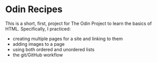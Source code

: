 # Odin Recipes

This is a short, first, project for The Odin Project to learn the basics of HTML.
Specifically, I practiced:

- creating multiple pages for a site and linking to them
- adding images to a page
- using both ordered and unordered lists
- the git/GitHub workflow

